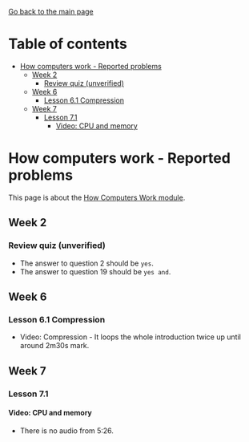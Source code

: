 [Go back to the main page](https://github.com/world-class/REPL)

# Table of contents

- [How computers work - Reported problems](#how-computers-work---reported-problems)
  - [Week 2](#week-2)
    - [Review quiz (unverified)](#review-quiz-unverified)
  - [Week 6](#week-6)
    - [Lesson 6.1 Compression](#lesson-61-compression)
  - [Week 7](#week-7)
    - [Lesson 7.1](#lesson-71)
      - [Video: CPU and memory](#video-cpu-and-memory)

# How computers work - Reported problems

This page is about the [How Computers Work module](../../../modules/level_4/how_computers_work/).

## Week 2

### Review quiz (unverified)

- The answer to question 2 should be `yes`.
- The answer to question 19 should be `yes and`.

## Week 6

### Lesson 6.1 Compression

- Video: Compression - It loops the whole introduction twice up until around
  2m30s mark.

## Week 7

### Lesson 7.1

#### Video: CPU and memory

- There is no audio from 5:26.
